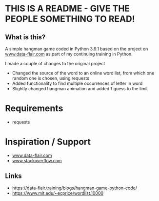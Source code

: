 # THIS IS A README - GIVE THE PEOPLE SOMETHING TO READ!

## What is this?
A simple hangman game coded in Python 3.9.1 based on the project on www.data-flair.com as part of my continuing training in Python.

I made a couple of changes to the original project
- Changed the source of the word to an online word list, from which one random one is chosen, using requests
- Added functionality to find multiple occurrences of letter in word
- Slightly changed hangman animation and added 1 guess to the limit

# Requirements
- requests

# Inspiration / Support
- www.data-flair.com
- www.stackoverflow.com

## Links

- https://data-flair.training/blogs/hangman-game-python-code/
- https://www.mit.edu/~ecprice/wordlist.10000
